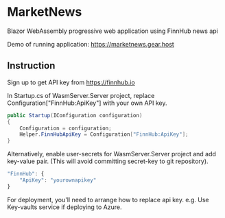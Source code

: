 # MarketNews
Blazor WebAssembly progressive web application using FinnHub news api

Demo of running application: https://marketnews.gear.host

## Instruction
Sign up to get API key from https://finnhub.io

In Startup.cs of WasmServer.Server project, replace Configuration["FinnHub:ApiKey"] with your own API key.

```c#
public Startup(IConfiguration configuration)
{
    Configuration = configuration;
    Helper.FinnHubApiKey = Configuration["FinnHub:ApiKey"];
}
```
Alternatively, enable user-secrets for WasmServer.Server project and add key-value pair. 
(This will avoid committing secret-key to git repository).

```javascript
"FinnHub": {
    "ApiKey": "yourownapikey"
}
```

For deployment, you'll need to arrange how to replace api key. e.g. Use Key-vaults service if deploying to Azure.
